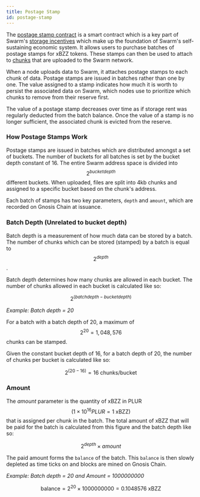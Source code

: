 ```yaml
---
title: Postage Stamp 
id: postage-stamp
---
```


The [postage stamp contract](https://github.com/ethersphere/storage-incentives/blob/master/src/PostageStamp.sol) is a smart contract which is a key part of Swarm's [storage incentives](/docs/learn/technology/incentives) which make up the foundation of Swarm's self-sustaining economic system. It allows users to purchase batches of postage stamps for xBZZ tokens. These stamps can then be used to attach to [chunks](/docs/learn/technology/DISC) that are uploaded to the Swarm network.

When a node uploads data to Swarm, it attaches postage stamps to each chunk of data. Postage stamps are issued in batches rather than one by one. The value assigned to a stamp indicates how much it is worth to persist the associated data on Swarm, which nodes use to prioritize which chunks to remove from their reserve first.

The value of a postage stamp decreases over time as if storage rent was regularly deducted from the batch balance. Once the value of a stamp is no longer sufficient, the associated chunk is evicted from the reserve.


### How Postage Stamps Work

Postage stamps are issued in batches which are distributed amongst a set of buckets. The number of buckets for all batches is set by the bucket depth constant of 16. The entire Swarm address space is divided into $$2^{bucket depth}$$ different buckets. When uploaded, files are split into 4kb chunks and assigned to a specific bucket based on the chunk's address. 

Each batch of stamps has two key parameters, `depth` and `amount`, which are recorded on Gnosis Chain at issuance.

### Batch Depth (Unrelated to bucket depth)

Batch depth is a measurement of how much data can be stored by a batch. The number of chunks which can be stored (stamped) by a batch is equal to  $$2^{depth}$$. 

Batch depth determines how many chunks are allowed in each bucket. The number of chunks allowed in each bucket is calculated like so:

$$2^{(batch depth - bucket depth)}$$

*Example: Batch depth = 20*

For a batch with a batch depth of 20, a maximum of $$2^{20} = 1,048,576$$ chunks can be stamped.   

Given the constant bucket depth of 16, for a batch depth of 20, the number of chunks per bucket is calculated like so:

$$2^{(20 - 16)} = 16 \text{ chunks/bucket}$$

### Amount

The *amount* parameter is the quantity of xBZZ in PLUR $$(1 \times 10^{16}PLUR = 1 \text{ xBZZ})$$ that is assigned per chunk in the batch. The total amount of xBZZ that will be paid for the batch is calculated from this figure and the batch depth like so:

$$2^{depth} \times {amount}$$

The paid amount forms the `balance` of the batch. This `balance` is then slowly depleted as time ticks on and blocks are mined on Gnosis Chain.

*Example: Batch depth = 20 and Amount = 1000000000* 

$$\text{balance}=2^{20} \times {1000000000} = 0.1048576 \text{ xBZZ}$$ 

